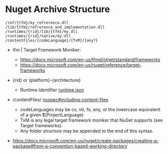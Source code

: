 # Nuget Archive Structure

```
/ref/{tfm}/my_refrerence.dll
/lib/{tfm}/refrerence_and_implementation.dll
/runtimes/{rid}/lib/{tfm}/my.dll
/runtimes/{rid}/native/my.dll
/contentFiles/{codeLanguage}/{TxM}/{any?}
```

- tfm | Target Framework Moniker: 
  - https://docs.microsoft.com/en-us/tfmd/otnet/standard/frameworks
  - https://docs.microsoft.com/en-us/nuget/reference/target-frameworks
- {rid} or {platform}-{architecture}
  - Runtime Identifier [runtime.json](https://github.com/dotnet/runtime/blob/main/src/libraries/Microsoft.NETCore.Platforms/src/runtime.json)
- /contentFiles/ [nuspec#including-content-files](https://docs.microsoft.com/en-us/nuget/reference/nuspec#including-content-files)
  - codeLanguages may be cs, vb, fs, any, or the lowercase equivalent of a given $(ProjectLanguage)
  - TxM is any legal target framework moniker that NuGet supports (see Target frameworks).
  - Any folder structure may be appended to the end of this syntax.

- https://docs.microsoft.com/en-us/nuget/create-packages/creating-a-package#from-a-convention-based-working-directory
